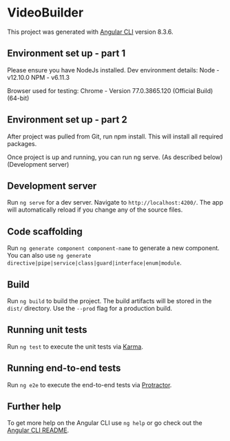# VideoBuilder

This project was generated with [Angular CLI](https://github.com/angular/angular-cli) version 8.3.6.

## Environment set up - part 1

Please ensure you have NodeJs installed.
Dev environment details:
Node - v12.10.0
NPM - v6.11.3

Browser used for testing:
Chrome - Version 77.0.3865.120 (Official Build) (64-bit)

## Environment set up - part 2

After project was pulled from Git, run npm install.
This will install all required packages.

Once project is up and running, you can run ng serve. (As described below) (Development server)

## Development server

Run `ng serve` for a dev server. Navigate to `http://localhost:4200/`. The app will automatically reload if you change any of the source files.

## Code scaffolding

Run `ng generate component component-name` to generate a new component. You can also use `ng generate directive|pipe|service|class|guard|interface|enum|module`.

## Build

Run `ng build` to build the project. The build artifacts will be stored in the `dist/` directory. Use the `--prod` flag for a production build.

## Running unit tests

Run `ng test` to execute the unit tests via [Karma](https://karma-runner.github.io).

## Running end-to-end tests

Run `ng e2e` to execute the end-to-end tests via [Protractor](http://www.protractortest.org/).

## Further help

To get more help on the Angular CLI use `ng help` or go check out the [Angular CLI README](https://github.com/angular/angular-cli/blob/master/README.md).
